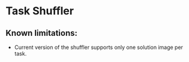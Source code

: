 # Task Shuffler 

## Known limitations: 

- Current version of the shuffler supports only one solution image per task.
